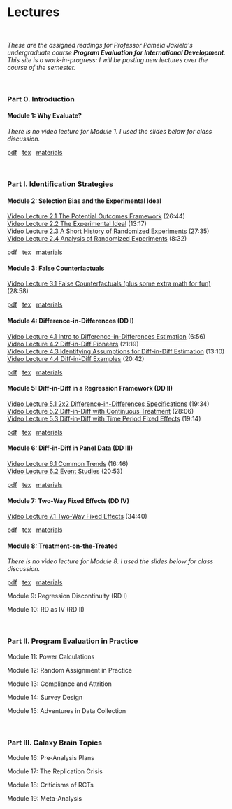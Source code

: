 # Lectures  

<br>

_These are the assigned readings for Professor Pamela Jakiela's undergraduate course **Program Evaluation for International Development**.  This site is a work-in-progress:  I will be posting new lectures over the course of the semester._  

<br>

### Part 0. Introduction  

#### Module 1:  Why Evaluate?  

_There is no video lecture for Module 1.  I used the slides below for class discussion._  
  
[pdf](https://pjakiela.github.io/ECON379/lectures/L1-why-evaluate/ECON379-L1-Why-Evaluate-PUBLIC.pdf) &nbsp; 
[tex](https://pjakiela.github.io/ECON379/lectures/L1-why-evaluate/ECON379-L1-Why-Evaluate-PUBLIC.tex) &nbsp; 
[materials](https://github.com/pjakiela/ECON379/tree/gh-pages/lectures/L1-why-evaluate/)  

<br>

### Part I. Identification Strategies  

#### Module 2:  Selection Bias and the Experimental Ideal  
[Video Lecture 2.1 The Potential Outcomes Framework](https://vimeo.com/512774637) (26:44)  
[Video Lecture 2.2 The Experimental Ideal](https://vimeo.com/512966906) (13:17)  
[Video Lecture 2.3 A Short History of Randomized Experiments](https://vimeo.com/512975354) (27:35)  
[Video Lecture 2.4 Analysis of Randomized Experiments](https://vimeo.com/512992481) (8:32)  
  
[pdf](https://pjakiela.github.io/ECON379/lectures/L2-selection-bias/ECON379-L2-Selection-Bias-PUBLIC.pdf) &nbsp; 
[tex](https://pjakiela.github.io/ECON379/lectures/L2-selection-bias/ECON379-L2-Selection-Bias-PUBLIC.tex) &nbsp; 
[materials](https://github.com/pjakiela/ECON379/tree/gh-pages/lectures/L2-selection-bias/)  

#### Module 3:  False Counterfactuals  

[Video Lecture 3.1 False Counterfactuals (plus some extra math for fun)](https://vimeo.com/514022439) (28:58)  

[pdf](https://pjakiela.github.io/ECON379/lectures/L3-false-counterfactuals/ECON379-L3-False-Counterfactuals-PUBLIC.pdf) &nbsp; 
[tex](https://pjakiela.github.io/ECON379/lectures/L3-false-counterfactuals/ECON379-L3-False-Counterfactuals-PUBLIC.tex) &nbsp; 
[materials](https://github.com/pjakiela/ECON379/tree/gh-pages/lectures/L3-false-counterfactuals/) 

#### Module 4: Difference-in-Differences (DD I)  
[Video Lecture 4.1 Intro to Difference-in-Differences Estimation](https://vimeo.com/514391221) (6:56)  
[Video Lecture 4.2 Diff-in-Diff Pioneers](https://vimeo.com/514413880) (21:19)  
[Video Lecture 4.3 Identifying Assumptions for Diff-in-Diff Estimation](https://vimeo.com/514395275) (13:10)  
[Video Lecture 4.4 Diff-in-Diff Examples](https://vimeo.com/514402706) (20:42)  
  
[pdf](https://pjakiela.github.io/ECON379/lectures/L4-DD1/ECON379-L4-DD1-PUBLIC.pdf) &nbsp; 
[tex](https://pjakiela.github.io/ECON379/lectures/L4-DD1/ECON379-L4-DD1-PUBLIC.tex) &nbsp; 
[materials](https://github.com/pjakiela/ECON379/tree/gh-pages/lectures/L4-DD1/)  

#### Module 5: Diff-in-Diff in a Regression Framework (DD II)  

[Video Lecture 5.1 2x2 Difference-in-Differences Specifications](https://vimeo.com/519322102) (19:34)  
[Video Lecture 5.2 Diff-in-Diff with Continuous Treatment](https://vimeo.com/519353161) (28:06)  
[Video Lecture 5.3 Diff-in-Diff with Time Period Fixed Effects](https://vimeo.com/519490929) (19:14)  
  
[pdf](https://pjakiela.github.io/ECON379/lectures/L5-DD2/ECON379-L5-DD2-PUBLIC.pdf) &nbsp; 
[tex](https://pjakiela.github.io/ECON379/lectures/L5-DD2/ECON379-L5-DD2-PUBLIC.tex) &nbsp; 
[materials](https://github.com/pjakiela/ECON379/tree/gh-pages/lectures/L5-DD2/)  

#### Module 6: Diff-in-Diff in Panel Data (DD III)  
[Video Lecture 6.1 Common Trends](https://vimeo.com/520477838) (16:46)  
[Video Lecture 6.2 Event Studies](https://vimeo.com/520481698) (20:53)  

[pdf](https://pjakiela.github.io/ECON379/lectures/L6-DD3/ECON379-L6-DD3-PUBLIC.pdf) &nbsp; 
[tex](https://pjakiela.github.io/ECON379/lectures/L6-DD3/ECON379-L6-DD3-PUBLIC.tex) &nbsp; 
[materials](https://github.com/pjakiela/ECON379/tree/gh-pages/lectures/L6-DD3/)  

#### Module 7: Two-Way Fixed Effects (DD IV)  
[Video Lecture 7.1 Two-Way Fixed Effects](https://vimeo.com/520567600) (34:40)  

[pdf](https://pjakiela.github.io/ECON379/lectures/L7-TWFE/ECON379-L7-TWFE-PUBLIC.pdf) &nbsp; 
[tex](https://pjakiela.github.io/ECON379/lectures/L7-TWFE/ECON379-L7-TWFE-PUBLIC.tex) &nbsp; 
[materials](https://github.com/pjakiela/ECON379/tree/gh-pages/lectures/L7-TWFE/)  

#### Module 8: Treatment-on-the-Treated

_There is no video lecture for Module 8.  I used the slides below for class discussion._  

[pdf](https://pjakiela.github.io/ECON379/lectures/L8-TOT/ECON379-L8-TOT-PUBLIC.pdf) &nbsp; 
[tex](https://pjakiela.github.io/ECON379/lectures/L8-TOT/ECON379-L8-TOT-PUBLIC.tex) &nbsp; 
[materials](https://github.com/pjakiela/ECON379/tree/gh-pages/lectures/L8-TOT/)  

Module 9: Regression Discontinuity (RD I)  

Module 10: RD as IV (RD II)  

<br> 

### Part II. Program Evaluation in Practice  

Module 11: Power Calculations  

Module 12: Random Assignment in Practice  

Module 13: Compliance and Attrition  

Module 14: Survey Design

Module 15: Adventures in Data Collection  

<br>

### Part III.  Galaxy Brain Topics  

Module 16: Pre-Analysis Plans  

Module 17: The Replication Crisis  

Module 18: Criticisms of RCTs

Module 19: Meta-Analysis  



